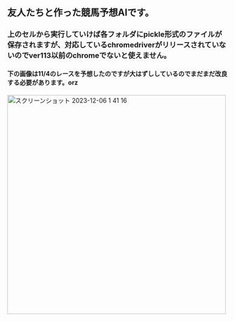 ## 友人たちと作った競馬予想AIです。
### 上のセルから実行していけば各フォルダにpickle形式のファイルが保存されますが、対応しているchromedriverがリリースされていないのでver113以前のchromeでないと使えません。

#### 下の画像は11/4のレースを予想したのですが大はずししているのでまだまだ改良する必要があります。orz
<img width="498" alt="スクリーンショット 2023-12-06 1 41 16" src="https://github.com/Watanabe133/PegasusPrediction/assets/125030217/dabb17fd-6cd1-46af-8c33-0fe9cbf17439">
